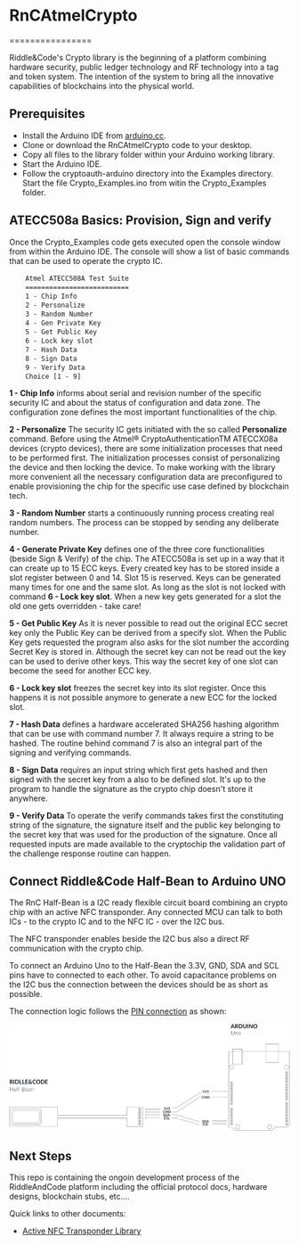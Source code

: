 # RnCAtmelCrypto
================

Riddle&Code's Crypto library is the beginning of a platform combining hardware security, public ledger technology and RF technology into a tag and token system. The intention of the system to bring all the innovative capabilities of blockchains into the physical world.

## Prerequisites

- Install the Arduino IDE from [arduino.cc](https://www.arduino.cc/en/Main/Software).
- Clone or download the RnCAtmelCrypto code to your desktop.
- Copy all files to the library folder within your Arduino working library.
- Start the Arduino IDE.
- Follow the cryptoauth-arduino directory into the Examples directory. Start the file Crypto_Examples.ino from witin the Crypto_Examples folder.

## ATECC508a Basics: Provision, Sign and verify

Once the Crypto_Examples code gets executed open the console window from within the Arduino IDE. The console will show a list of basic commands that can be used to operate the crypto IC.

```
    Atmel ATECC508A Test Suite
    ==========================
    1 - Chip Info
    2 - Personalize
    3 - Random Number
    4 - Gen Private Key
    5 - Get Public Key
    6 - Lock key slot
    7 - Hash Data
    8 - Sign Data
    9 - Verify Data
    Choice [1 - 9]
```

**1 - Chip Info** informs about serial and revision number of the specific security IC and about the status of configuration and data zone. The configuration zone defines the most important functionalities of the chip.

**2 - Personalize** The security IC gets initiated with the so called **Personalize** command.
Before using the Atmel® CryptoAuthenticationTM ATECCX08a devices (crypto devices), there are some initialization processes that need to be performed first. The initialization processes consist of personalizing the device and then locking the device.
To make working with the library more convenient all the necessary configuration data are preconfigured to enable provisioning the chip for the specific use case defined by blockchain tech.

**3 - Random Number** starts a continuously running process creating real random numbers. The process can be stopped by sending any deliberate number.

**4 - Generate Private Key** defines one of the three core functionalities (beside Sign & Verify) of the chip. The ATECC508a is set up in a way that it can create up to 15 ECC keys. Every created key has to be stored inside a slot register between 0 and 14. Slot 15 is reserved. Keys can be generated many times for one and the same slot. As long as the slot is not locked with command **6 - Lock key slot**. When a new key gets generated for a slot the old one gets overridden - take care!

**5 - Get Public Key** As it is never possible to read out the original ECC secret key only the Public Key can be derived from a specify slot. When the Public Key gets requested the program also asks for the slot number the according Secret Key is stored in.
Although the secret key can not be read out the key can be used to derive other keys. This way the secret key of one slot can become the seed for another ECC key.

**6 - Lock key slot** freezes the secret key into its slot register. Once this happens it is not possible anymore to generate a new ECC for the locked slot.

**7 - Hash Data** defines a hardware accelerated SHA256 hashing algorithm that can be use with command number 7. It always require a string to be hashed. The routine behind command 7 is also an integral part of the signing and verifying commands.

**8 - Sign Data** requires an input string which first gets hashed and then signed with the secret key from a also to be defined slot. It's up to the program to handle the signature as the crypto chip doesn't store it anywhere.

**9 - Verify Data** To operate the verify commands takes first the constituting string of the signature, the signature itself and the public key belonging to the secret key that was used for the production of the signature. Once all requested inputs are made available to the cryptochip the validation part of the challenge response routine can happen.


## Connect Riddle&Code Half-Bean to Arduino UNO

The RnC Half-Bean is a I2C ready flexible circuit board combining an crypto chip with an active NFC transponder. Any connected MCU can talk to both ICs - to the crypto IC and to the NFC IC - over the I2C bus.

The NFC transponder enables beside the I2C bus also a direct RF communication with the crypto chip.

To connect an Arduino Uno to the Half-Bean the 3.3V, GND, SDA and SCL pins have to connected to each other. To avoid capacitance problems on the I2C bus the connection between the devices should be as short as possible.

The connection logic follows the [PIN connection](imgs/halfbean_uno_connect.png) as shown:

![PIN connections](https://github.com/RiddleAndCode/RnCAtmelCrypto/blob/master/imgs/halfbean_uno_connect.png)

## Next Steps

This repo is containing the ongoin development process of the RiddleAndCode platform including the official protocol docs, hardware designs, blockchain stubs, etc....

Quick links to other documents:

* [Active NFC Transponder Library]()

